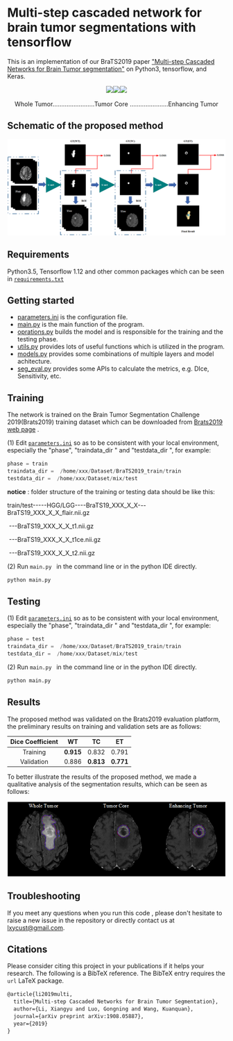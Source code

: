# Multi-step cascaded network for brain tumor segmentations  with tensorflow

This is an implementation of our BraTS2019 paper ["Multi-step Cascaded Networks for Brain Tumor segmentation"](https://arxiv.org/abs/1908.05887) on Python3, tensorflow, and Keras.



<p align="center">
    <img src="images/WT.gif" width="250"/><img src="images/TC.gif" width="250"/><img src="images/ET.gif" width="250"/>
</p>

<p align="center">
     Whole Tumor........................Tumor  Core ......................Enhancing Tumor
</p>



## Schematic of the proposed method    

<p align="center">
    <img src="images/cascaded.png" width="1000">
</p>



## Requirements  

Python3.5,  Tensorflow 1.12  and other common packages  which can be seen in [`requirements.txt`](requirements.txt)



## Getting started  

+ [parameters.ini](src/tr_param_brain.ini)   is the configuration file.
+ [main.py](src/main.py)   is the main function of the program.
+ [oprations.py](src/model.py)  builds the model and  is responsible for the training and the testing phase.
+ [utils.py](src/utils.py)  provides lots of useful functions  which is utilized in the program.
+ [models.py](src/ops.py)  provides some combinations of  multiple layers and model achitecture.
+ [seg_eval.py](src/seg_eval.py)  provides some APIs to calculate the metrics, e.g. DIce, Sensitivity, etc.



## Training

The network is trained on the Brain Tumor Segmentation Challenge 2019(Brats2019)  training dataset which  can be downloaded from  [Brats2019 web page](http://www.braintumorsegmentation.org/) .

(1)  Edit [`parameters.ini`](src/parameters.ini) so as to be consistent with your local environment, especially the "phase", "traindata_dir " and "testdata_dir ", for example:

```python
phase = train
traindata_dir =  /home/xxx/Dataset/BraTS2019_train/train
testdata_dir =  /home/xxx/Dataset/mix/test
```

**notice** : folder structure of the training or testing data should be like this:

train/test-----HGG/LGG----BraTS19_XXX_X_X---BraTS19_XXX_X_X_flair.nii.gz

​                                                                            ---BraTS19_XXX_X_X_t1.nii.gz

​																			---BraTS19_XXX_X_X_t1ce.nii.gz

​																			---BraTS19_XXX_X_X_t2.nii.gz

(2) Run `main.py `  in the command line or in the python IDE directly.

```python
python main.py
```



## Testing

(1)  Edit [`parameters.ini`](src/parameters.ini) so as to be consistent with your local environment, especially the "phase", "traindata_dir " and "testdata_dir ", for example:

```python
phase = test
traindata_dir =  /home/xxx/Dataset/BraTS2019_train/train
testdata_dir =  /home/xxx/Dataset/mix/test
```

(2) Run `main.py `  in the command line or in the python IDE directly.

```python
python main.py
```



## Results

The proposed method was validated on the Brats2019 evaluation platform, the preliminary results on training and validation sets are as follows:       

| Dice Coefficient |    WT     |    TC     |    ET     |
| :--------------: | :-------: | :-------: | :-------: |
|     Training     | **0.915** |   0.832   |   0.791   |
|    Validation    |   0.886   | **0.813** | **0.771** |

To better illustrate the results of the proposed method, we made a qualitative analysis of the segmentation results, which can be seen as follows:

<p align="center">
    <img src="images/result.png">
</p>



## Troubleshooting 

If you meet any questions when you run this code ,   please don't hesitate  to raise a new issue in the repository or directly contact us at lxycust@gmail.com.



## Citations

Please consider citing this project in your publications if it helps your research. The following is a BibTeX reference. The BibTeX entry  requires the `url` LaTeX package.

```latex
@article{li2019multi,
  title={Multi-step Cascaded Networks for Brain Tumor Segmentation},
  author={Li, Xiangyu and Luo, Gongning and Wang, Kuanquan},
  journal={arXiv preprint arXiv:1908.05887},
  year={2019}
}
```